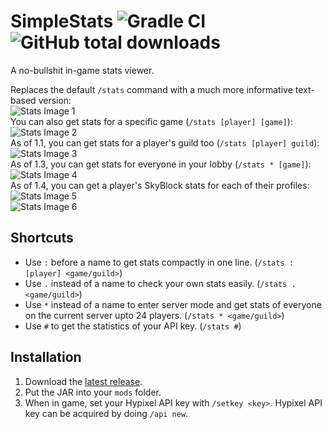 # SimpleStats ![Gradle CI](https://github.com/mew/SimpleStats/workflows/Gradle%20CI/badge.svg) ![GitHub total downloads](https://img.shields.io/github/downloads/mew/simplestats/total) 
A no-bullshit in-game stats viewer.

Replaces the default `/stats` command with a much more informative text-based version:  
![Stats Image 1](https://i.imgur.com/8znoeTO.png)  
You can also get stats for a specific game (`/stats [player] [game]`):  
![Stats Image 2](https://i.imgur.com/6mY49nO.png)  
As of 1.1, you can get stats for a player's guild too (`/stats [player] guild`):  
![Stats Image 3](https://i.imgur.com/1h2w3rA.png)  
As of 1.3, you can get stats for everyone in your lobby (`/stats * [game]`):
![Stats Image 4](https://i.imgur.com/foybXXy.png)  
As of 1.4, you can get a player's SkyBlock stats for each of their profiles:
![Stats Image 5](https://i.imgur.com/FG9n0yA.png)  
![Stats Image 6](https://i.imgur.com/DvYZSy6.png)

## Shortcuts
- Use `:` before a name to get stats compactly in one line. (`/stats :[player] <game/guild>`)
- Use `.` instead of a name to check your own stats easily. (`/stats . <game/guild>`)
- Use `*` instead of a name to enter server mode and get stats of everyone on the current server upto 24 players. (`/stats * <game/guild>`)
- Use `#` to get the statistics of your API key. (`/stats #`)

## Installation
1. Download the [latest release](https://github.com/mew/SimpleStats/releases/latest/).
2. Put the JAR into your `mods` folder.
3. When in game, set your Hypixel API key with `/setkey <key>`. Hypixel API key can be acquired by doing `/api new`.
